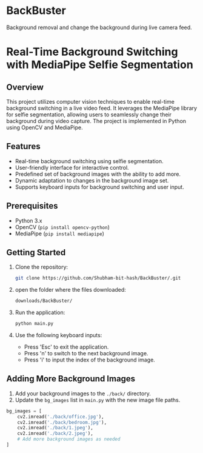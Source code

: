# BackBuster
Background removal and change the background during live camera feed.
# Real-Time Background Switching with MediaPipe Selfie Segmentation

## Overview

This project utilizes computer vision techniques to enable real-time background switching in a live video feed. It leverages the MediaPipe library for selfie segmentation, allowing users to seamlessly change their background during video capture. The project is implemented in Python using OpenCV and MediaPipe.

## Features

- Real-time background switching using selfie segmentation.
- User-friendly interface for interactive control.
- Predefined set of background images with the ability to add more.
- Dynamic adaptation to changes in the background image set.
- Supports keyboard inputs for background switching and user input.

## Prerequisites

- Python 3.x
- OpenCV (`pip install opencv-python`)
- MediaPipe (`pip install mediapipe`)

## Getting Started

1. Clone the repository:

    ```bash
    git clone https://github.com/Shubham-bit-hash/BackBuster/.git
    ```

2. open the folder where the files downloaded:

    ```bash
    downloads/BackBuster/
    ```

3. Run the application:

    ```bash
    python main.py
    ```

4. Use the following keyboard inputs:

    - Press 'Esc' to exit the application.
    - Press 'n' to switch to the next background image.
    - Press 'i' to input the index of the background image.

## Adding More Background Images

1. Add your background images to the `./back/` directory.
2. Update the `bg_images` list in `main.py` with the new image file paths.

```python
bg_images = [
    cv2.imread('./back/office.jpg'),
    cv2.imread('./back/bedroom.jpg'),
    cv2.imread('./back/1.jpeg'),
    cv2.imread('./back/2.jpeg'),
    # Add more background images as needed
]
